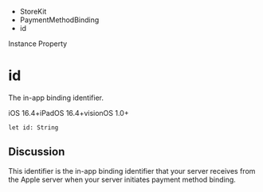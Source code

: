 

- StoreKit
- PaymentMethodBinding
-  id 

Instance Property

# id

The in-app binding identifier.

iOS 16.4+iPadOS 16.4+visionOS 1.0+

``` source
let id: String
```

## Discussion

This identifier is the in-app binding identifier that your server receives from the Apple server when your server initiates payment method binding.


